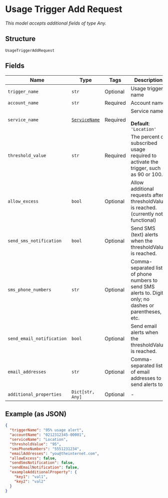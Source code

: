 
# Usage Trigger Add Request

*This model accepts additional fields of type Any.*

## Structure

`UsageTriggerAddRequest`

## Fields

| Name | Type | Tags | Description |
|  --- | --- | --- | --- |
| `trigger_name` | `str` | Optional | Usage trigger name |
| `account_name` | `str` | Required | Account name |
| `service_name` | [`ServiceName`](../../doc/models/service-name.md) | Required | Service name<br><br>**Default**: `'Location'` |
| `threshold_value` | `str` | Required | The percent of subscribed usage required to activate the trigger, such as 90 or 100. |
| `allow_excess` | `bool` | Optional | Allow additional requests after thresholdValue is reached. (currently not functional) |
| `send_sms_notification` | `bool` | Optional | Send SMS (text) alerts when the thresholdValue is reached. |
| `sms_phone_numbers` | `str` | Optional | Comma-separated list of phone numbers to send SMS alerts to. Digits only; no dashes or parentheses, etc. |
| `send_email_notification` | `bool` | Optional | Send email alerts when the thresholdValue is reached. |
| `email_addresses` | `str` | Optional | Comma-separated list of email addresses to send alerts to. |
| `additional_properties` | `Dict[str, Any]` | Optional | - |

## Example (as JSON)

```json
{
  "triggerName": "95% usage alert",
  "accountName": "0212312345-00001",
  "serviceName": "Location",
  "thresholdValue": "95",
  "smsPhoneNumbers": "5551231234",
  "emailAddresses": "you@theinternet.com",
  "allowExcess": false,
  "sendSmsNotification": false,
  "sendEmailNotification": false,
  "exampleAdditionalProperty": {
    "key1": "val1",
    "key2": "val2"
  }
}
```

